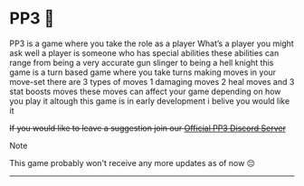 # PP3 👻

PP3 is a game where you take the role as a player What’s a player you might ask well a player is someone who has special abilities these abilities can range from being a very accurate gun slinger to being a hell knight this game is a turn based game where you take turns making moves in your move-set there are 3 types of moves 1 damaging moves 2 heal moves and 3 stat boosts moves these moves can affect your game depending on how you play it altough this game is in early development i belive you would like it

~~If you would like to leave a suggestion join our [Official PP3 Discord Server]()~~

> [!NOTE]
> This game probably won't receive any more updates as of now 😔
---
